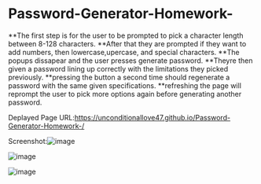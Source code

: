 # Password-Generator-Homework-

**The first step is for the user to be prompted to pick a character length between 8-128 characters.
**After that they are prompted if they want to add numbers, then lowercase,upercase, and special characters.
**The popups dissapear and the user presses generate password.
**Theyre then given a password lining up correctly with the limitations they picked previously.
**pressing the button a second time should regenerate a password with the same given specifications.
**refreshing the page will reprompt the user to pick more options again before generating another password.




Deplayed Page URL:https://unconditionallove47.github.io/Password-Generator-Homework-/

Screenshot:![image](https://user-images.githubusercontent.com/75865873/163735643-b05088dc-fe0f-4931-a313-28f989e367b1.png)

![image](https://user-images.githubusercontent.com/75865873/163735684-0c690f9c-bfec-4b81-814f-c4f1e76406b2.png)

![image](https://user-images.githubusercontent.com/75865873/163735700-5c70b1e2-22bb-4eec-abb6-60128593d337.png)
